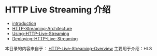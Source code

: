 # HTTP Live Streaming 介绍

+ [introduction](introduction.md)
+ [HTTP-Streaming-Architecture](HTTP-Streaming-Architecture.md)
+ [Using-HTTP-Live-Streaming](Using-HTTP-Live-Streaming.md)
+ [Deploying-HTTP-Live-Streaming](Deploying-HTTP-Live-Streaming.md)

本目录的内容来自于： [HTTP-Live-Streaming-Overview](https://github.com/smartwsw/HTTP-Live-Streaming-Overview) 主要用于介绍：HLS



